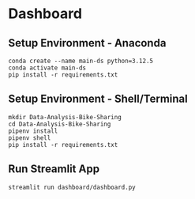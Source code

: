 # **Dashboard**

## Setup Environment - Anaconda
```
conda create --name main-ds python=3.12.5
conda activate main-ds
pip install -r requirements.txt
```

## Setup Environment - Shell/Terminal
```
mkdir Data-Analysis-Bike-Sharing
cd Data-Analysis-Bike-Sharing
pipenv install
pipenv shell
pip install -r requirements.txt
```

## Run Streamlit App
```
streamlit run dashboard/dashboard.py
```
